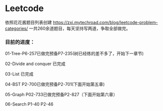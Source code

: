 # Leetcode
 依照花花酱题目列表创建
 https://zxi.mytechroad.com/blog/leetcode-problem-categories/
 一共260余道题目，每天坚持写两道，争取全部做完。
 
 ### 目前的进度：
 01-Tree-P6-257已做完预备P7-235(树已经练的差不多了，开始下一章节)
 
 02-Divide and conquer 已完成
 
 03-List 已完成
 
 04-BST P2-700已做完预备P2-701(下面开始第五章)

 05-Graph P02-733已做完预备P2-827（下面开始第六章）
 
 06-Search P1-40 
           P2-46